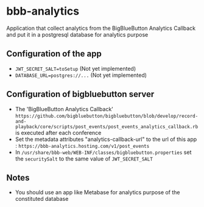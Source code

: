 # bbb-analytics
Application that collect analytics from the BigBlueButton Analytics Callback and put it in a postgresql database for analytics purpose


## Configuration of the app

- `JWT_SECRET_SALT=toSetup` (Not yet implemented)
- `DATABASE_URL=postgres://...` (Not yet implemented)

## Configuration of bigbluebutton server

- The 'BigBlueButton Analytics Callback' `https://github.com/bigbluebutton/bigbluebutton/blob/develop/record-and-playback/core/scripts/post_events/post_events_analytics_callback.rb` is executed after each conference
- Set the metadata attributes "analytics-callback-url" to the url of this app : `https://bbb-analytics.hosting.com/v1/post_events`
- In `/usr/share/bbb-web/WEB-INF/classes/bigbluebutton.properties` set the `securitySalt` to the same value of `JWT_SECRET_SALT`


## Notes
- You should use an app like Metabase for analytics purpose of the constituted database
